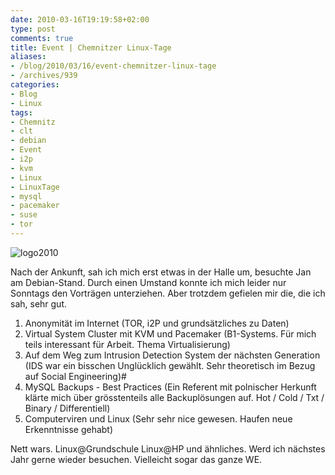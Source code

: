 ```yaml
---
date: 2010-03-16T19:19:58+02:00
type: post
comments: true
title: Event | Chemnitzer Linux-Tage
aliases:
- /blog/2010/03/16/event-chemnitzer-linux-tage
- /archives/939
categories:
- Blog
- Linux
tags:
- Chemnitz
- clt
- debian
- Event
- i2p
- kvm
- Linux
- LinuxTage
- mysql
- pacemaker
- suse
- tor
---
```


![logo2010](/uploads/2010/03/logo2010.png)

Nach der Ankunft, sah ich mich erst etwas in der Halle um, besuchte Jan am
Debian-Stand.  Durch einen Umstand konnte ich mich leider nur Sonntags den
Vorträgen unterziehen. Aber trotzdem gefielen mir die, die ich sah, sehr
gut.

1. Anonymität im Internet (TOR, i2P und grundsätzliches zu Daten)
2. Virtual System Cluster mit KVM und Pacemaker (B1-Systems. Für mich teils
   interessant für Arbeit. Thema Virtualisierung)
3. Auf dem Weg zum Intrusion Detection System der nächsten Generation (IDS
   war ein bisschen Unglücklich gewählt. Sehr theoretisch im Bezug auf
   Social Engineering)#
4. MySQL Backups - Best Practices (Ein Referent mit polnischer Herkunft
   klärte mich über grösstenteils alle Backuplösungen auf. Hot / Cold / Txt
   / Binary / Differentiell)
5. Computerviren und Linux (Sehr sehr nice gewesen. Haufen neue
   Erkenntnisse gehabt)

Nett wars. Linux@Grundschule Linux@HP und ähnliches.  Werd ich nächstes
Jahr gerne wieder besuchen. Vielleicht sogar das ganze WE.
